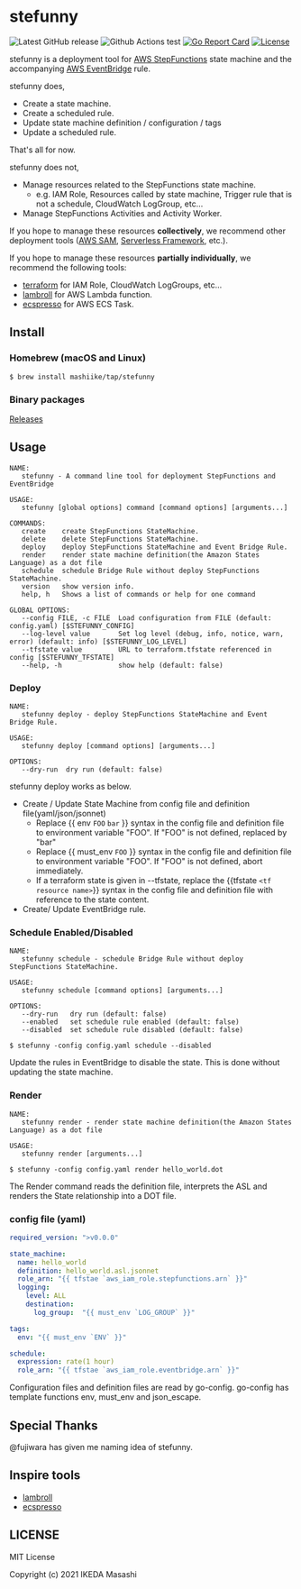 # stefunny

![Latest GitHub release](https://img.shields.io/github/release/mashiike/stefunny.svg)
![Github Actions test](https://github.com/mashiike/stefunny/workflows/Test/badge.svg?branch=main)
[![Go Report Card](https://goreportcard.com/badge/mashiike/stefunny)](https://goreportcard.com/report/mashiike/stefunny)
[![License](https://img.shields.io/badge/license-MIT-blue.svg)](https://github.com/mashiike/stefunny/blob/master/LICENSE)

stefunny is a deployment tool for [AWS StepFunctions](https://aws.amazon.com/step-functions/) state machine and the accompanying [AWS EventBridge](https://aws.amazon.com/eventbridge/) rule.

stefunny does,

- Create a state machine.
- Create a scheduled rule.
- Update state machine definition / configuration / tags 
- Update a scheduled rule.

That's all for now.

stefunny does not,

- Manage resources related to the StepFunctions state machine.
    - e.g. IAM Role, Resources called by state machine, Trigger rule that is not a schedule, CloudWatch LogGroup, etc...
- Manage StepFunctions Activities and Activity Worker.

If you hope to manage these resources **collectively**, we recommend other deployment tools ([AWS SAM](https://aws.amazon.com/serverless/sam/), [Serverless Framework](https://serverless.com/), etc.).

If you hope to manage these resources **partially individually**, we recommend the following tools:

 - [terraform](https://www.terraform.io/) for IAM Role, CloudWatch LogGroups, etc... 
 - [lambroll](https://github.com/fujiwara/lambroll) for AWS Lambda function.
 - [ecspresso](https://github.com/kayac/ecspresso) for AWS ECS Task.

## Install

### Homebrew (macOS and Linux)

```console
$ brew install mashiike/tap/stefunny
```

### Binary packages

[Releases](https://github.com/mashiike/stefunny/releases)

## Usage

```console
NAME:
   stefunny - A command line tool for deployment StepFunctions and EventBridge

USAGE:
   stefunny [global options] command [command options] [arguments...]

COMMANDS:
   create    create StepFunctions StateMachine.
   delete    delete StepFunctions StateMachine.
   deploy    deploy StepFunctions StateMachine and Event Bridge Rule.
   render    render state machine definition(the Amazon States Language) as a dot file
   schedule  schedule Bridge Rule without deploy StepFunctions StateMachine.
   version   show version info.
   help, h   Shows a list of commands or help for one command

GLOBAL OPTIONS:
   --config FILE, -c FILE  Load configuration from FILE (default: config.yaml) [$STEFUNNY_CONFIG]
   --log-level value       Set log level (debug, info, notice, warn, error) (default: info) [$STEFUNNY_LOG_LEVEL]
   --tfstate value         URL to terraform.tfstate referenced in config [$STEFUNNY_TFSTATE]
   --help, -h              show help (default: false)
```

### Deploy

```console
NAME:
   stefunny deploy - deploy StepFunctions StateMachine and Event Bridge Rule.

USAGE:
   stefunny deploy [command options] [arguments...]

OPTIONS:
   --dry-run  dry run (default: false)
```
stefunny deploy works as below.

- Create / Update State Machine from config file and definition file(yaml/json/jsonnet)
  - Replace {{ env `FOO` `bar` }} syntax in the config file and definition file to environment variable "FOO".
    If "FOO" is not defined, replaced by "bar"
  - Replace {{ must_env `FOO` }} syntax in the config file and definition file to environment variable "FOO".
    If "FOO" is not defined, abort immediately.
  - If a terraform state is given in --tfstate, replace the {{tfstate `<tf resource name>`}} syntax in the config file and definition file with reference to the state content.
- Create/ Update EventBridge rule.

### Schedule Enabled/Disabled

```console
NAME:
   stefunny schedule - schedule Bridge Rule without deploy StepFunctions StateMachine.

USAGE:
   stefunny schedule [command options] [arguments...]

OPTIONS:
   --dry-run   dry run (default: false)
   --enabled   set schedule rule enabled (default: false)
   --disabled  set schedule rule disabled (default: false)
```

```console
$ stefunny -config config.yaml schedule --disabled
```

Update the rules in EventBridge to disable the state. This is done without updating the state machine.

### Render 

```console
NAME:
   stefunny render - render state machine definition(the Amazon States Language) as a dot file

USAGE:
   stefunny render [arguments...]
```

```console
$ stefunny -config config.yaml render hello_world.dot
```

The Render command reads the definition file, interprets the ASL and renders the State relationship into a DOT file.

### config file (yaml)

```yaml
required_version: ">v0.0.0"

state_machine:
  name: hello_world
  definition: hello_world.asl.jsonnet
  role_arn: "{{ tfstae `aws_iam_role.stepfunctions.arn` }}"
  logging:
    level: ALL
    destination:
      log_group:  "{{ must_env `LOG_GROUP` }}"

tags:
  env: "{{ must_env `ENV` }}" 

schedule:
  expression: rate(1 hour)
  role_arn: "{{ tfstae `aws_iam_role.eventbridge.arn` }}"
```

Configuration files and definition files are read by go-config. go-config has template functions env, must_env and json_escape.

## Special Thanks

@fujiwara has given me naming idea of stefunny.

##  Inspire tools

 - [lambroll](https://github.com/fujiwara/lambroll)
 - [ecspresso](https://github.com/kayac/ecspresso)
## LICENSE

MIT License

Copyright (c) 2021 IKEDA Masashi
